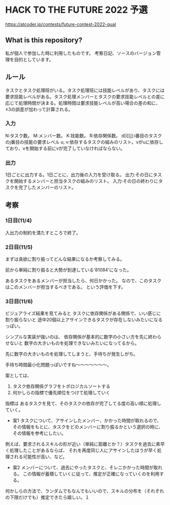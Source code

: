# HACK TO THE FUTURE 2022 予選
https://atcoder.jp/contests/future-contest-2022-qual

## What is this repository?

私が個人で参加した時に利用したものです。
考察日記、ソースのバージョン管理を目的としています。

## ルール

タスクとタスク処理班がいる。タスク処理班には技能レベルがあり、タスクには要求技能レベルがある。タスク処理メンバーとタスクの要求技能レベルとの差に応じて処理時間が決まる。処理時間は要求技能レベルが高い場合の差の和に、±3の誤差が加わって計算される。

### 入力
N:タスク数。
M:メンバー数。
K:技能数。
R:依存関係数。
d[i][j]:i番目のタスクのj番目の技能の要求レベル
u, v:依存するタスクの組みのリスト。vがuに依存しており、vを開始する前にvが完了していなければならない。

### 出力
1日ごとに出力する。1日ごとに、出力後の入力を受け取る。
出力:その日にタスクを開始するメンバーと担当タスクの組みのリスト。
入力:その日の終わりにタスクを完了したメンバーのリスト。


## 考察

### 1日目(11/4)

入出力の制約を満たすところで終了。

### 2日目(11/5)

まずは貪欲に割り振ってどんな結果になるか考察してみる。

前から単純に割り振ると大勢が到達している'81084'になった。

あるタスクをあるメンバーが担当したら、何日かかった。
なので、このタスクはこのメンバーが担当するべきである。
という評価を下す。

### 3日目(11/6)
ビジュアライズ結果を見てみると
タスクに依存関係がある関係で、いい感じに割り振らないと
途中20個以上アサインできるタスクが存在しないみたいになるっぽい。

シンプルな実装が強いのは、
依存関係が基本的に数字の小さい方を先に終わらせないと
数字の大きいものを処理できないみたいになってるから。

先に数字の大きいものを処理してしまうと、手待ちが発生しがち。

手待ち時間最小化問題っぽいですね〜〜〜〜〜〜〜。

案としては、
1. タスク依存関係グラフをトポロジカルソートする
1. 何かしらの指標で優先順位をつけて処理していく

指標は
あるタスクを見て、そのタスクの依存が完了してる度の高い順に処理していく。

- 案1
タスクについて、アサインしたメンバー、かかった時間が取れるので、
その情報をもとに、タスクをどのメンバーに割り振るかという選択の時に、
その情報を参考にしたい。

例えば、要求されるスキルの形が近い（単純に距離とか？）タスクを過去に素早く処理したことがあるならば、
それを再度同じ人にアサインしたほうが早く処理される可能性が高い、など。

- 案2
メンバーについて、過去にやったタスクと、そレニかかった時間が取れる。
この情報が蓄積していくに従って、推定が正確になっていくのを利用する。

何かしらの方法で、ランダムでもなんでもいいので、スキルの分布を（それぞれの下限だけでも）推定できたら嬉しい。１
